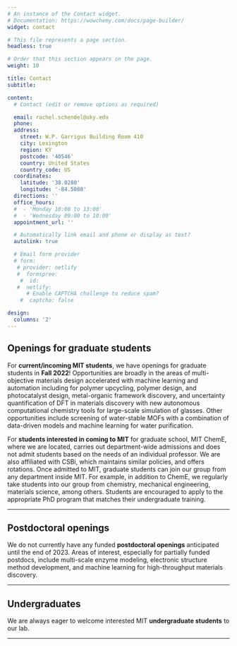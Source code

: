 ```yaml
---
# An instance of the Contact widget.
# Documentation: https://wowchemy.com/docs/page-builder/
widget: contact

# This file represents a page section.
headless: true

# Order that this section appears on the page.
weight: 10

title: Contact
subtitle:

content:
  # Contact (edit or remove options as required)

  email: rachel.schendel@uky.edu
  phone: 
  address:
    street: W.P. Garrigus Building Room 410
    city: Lexington
    region: KY
    postcode: '40546'
    country: United States
    country_code: US
  coordinates:
    latitude: '38.0280'
    longitude: '-84.5088'
  directions: ''
  office_hours:
  #  - 'Monday 10:00 to 13:00'
  #  - 'Wednesday 09:00 to 10:00'
  appointment_url: ''

  # Automatically link email and phone or display as text?
  autolink: true

  # Email form provider
  # form:
   # provider: netlify
   #  formspree:
    #  id:
   #  netlify:
      # Enable CAPTCHA challenge to reduce spam?
    #  captcha: false

design:
  columns: '2'
---
```

## Openings for graduate students

For **current/incoming MIT students**, we have openings for graduate students in **Fall 2022**! Opportunities are broadly in the areas of multi-objective materials design accelerated with machine learning and automation including for polymer upcycling, polymer design, and photocatalyst design, metal-organic framework discovery, and uncertainty quantification of DFT in materials discovery with new autonomous computational chemistry tools for large-scale simulation of glasses. Other opportunities include screening of water-stable MOFs with a combination of data-driven models and machine learning for water purification.

For **students interested in coming to MIT** for graduate school, MIT ChemE, where we are located, carries out department-wide admissions and does not admit students based on the needs of an individual professor. We are also affiliated with CSBi, which maintains similar policies, and offers rotations. Once admitted to MIT, graduate students can join our group from any department inside MIT. For example, in addition to ChemE, we regularly take students into our group from chemistry, mechanical engineering, materials science, among others. Students are encouraged to apply to the appropriate PhD program that matches their undergraduate training.
***

## Postdoctoral openings

We do not currently have any funded **postdoctoral openings** anticipated until the end of 2023. Areas of interest, especially for partially funded postdocs, include multi-scale enzyme modeling, electronic structure method development, and machine learning for high-throughput materials discovery.

***

## Undergraduates

We are always eager to welcome interested MIT **undergraduate students** to our lab.

***